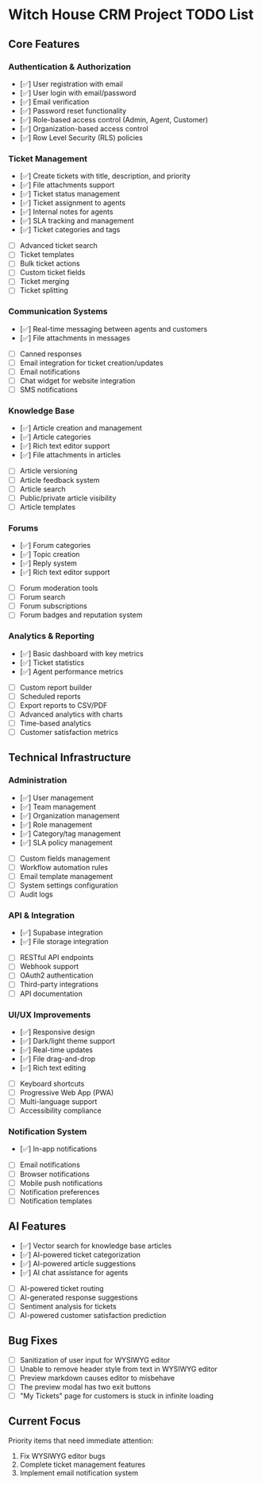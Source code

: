 # Witch House CRM Project TODO List

## Core Features

### Authentication & Authorization

- [✅] User registration with email
- [✅] User login with email/password
- [✅] Email verification
- [✅] Password reset functionality
- [✅] Role-based access control (Admin, Agent, Customer)
- [✅] Organization-based access control
- [✅] Row Level Security (RLS) policies

### Ticket Management

- [✅] Create tickets with title, description, and priority
- [✅] File attachments support
- [✅] Ticket status management
- [✅] Ticket assignment to agents
- [✅] Internal notes for agents
- [✅] SLA tracking and management
- [✅] Ticket categories and tags
- [ ] Advanced ticket search
- [ ] Ticket templates
- [ ] Bulk ticket actions
- [ ] Custom ticket fields
- [ ] Ticket merging
- [ ] Ticket splitting

### Communication Systems

- [✅] Real-time messaging between agents and customers
- [✅] File attachments in messages
- [ ] Canned responses
- [ ] Email integration for ticket creation/updates
- [ ] Email notifications
- [ ] Chat widget for website integration
- [ ] SMS notifications

### Knowledge Base

- [✅] Article creation and management
- [✅] Article categories
- [✅] Rich text editor support
- [✅] File attachments in articles
- [ ] Article versioning
- [ ] Article feedback system
- [ ] Article search
- [ ] Public/private article visibility
- [ ] Article templates

### Forums

- [✅] Forum categories
- [✅] Topic creation
- [✅] Reply system
- [✅] Rich text editor support
- [ ] Forum moderation tools
- [ ] Forum search
- [ ] Forum subscriptions
- [ ] Forum badges and reputation system

### Analytics & Reporting

- [✅] Basic dashboard with key metrics
- [✅] Ticket statistics
- [✅] Agent performance metrics
- [ ] Custom report builder
- [ ] Scheduled reports
- [ ] Export reports to CSV/PDF
- [ ] Advanced analytics with charts
- [ ] Time-based analytics
- [ ] Customer satisfaction metrics

## Technical Infrastructure

### Administration

- [✅] User management
- [✅] Team management
- [✅] Organization management
- [✅] Role management
- [✅] Category/tag management
- [✅] SLA policy management
- [ ] Custom fields management
- [ ] Workflow automation rules
- [ ] Email template management
- [ ] System settings configuration
- [ ] Audit logs

### API & Integration

- [✅] Supabase integration
- [✅] File storage integration
- [ ] RESTful API endpoints
- [ ] Webhook support
- [ ] OAuth2 authentication
- [ ] Third-party integrations
- [ ] API documentation

### UI/UX Improvements

- [✅] Responsive design
- [✅] Dark/light theme support
- [✅] Real-time updates
- [✅] File drag-and-drop
- [✅] Rich text editing
- [ ] Keyboard shortcuts
- [ ] Progressive Web App (PWA)
- [ ] Multi-language support
- [ ] Accessibility compliance

### Notification System

- [✅] In-app notifications
- [ ] Email notifications
- [ ] Browser notifications
- [ ] Mobile push notifications
- [ ] Notification preferences
- [ ] Notification templates

## AI Features

- [✅] Vector search for knowledge base articles
- [✅] AI-powered ticket categorization
- [✅] AI-powered article suggestions
- [✅] AI chat assistance for agents
- [ ] AI-powered ticket routing
- [ ] AI-generated response suggestions
- [ ] Sentiment analysis for tickets
- [ ] AI-powered customer satisfaction prediction

## Bug Fixes

- [ ] Sanitization of user input for WYSIWYG editor
- [ ] Unable to remove header style from text in WYSIWYG editor
- [ ] Preview markdown causes editor to misbehave
- [ ] The preview modal has two exit buttons
- [ ] "My Tickets" page for customers is stuck in infinite loading

## Current Focus

Priority items that need immediate attention:

1. Fix WYSIWYG editor bugs
2. Complete ticket management features
3. Implement email notification system
